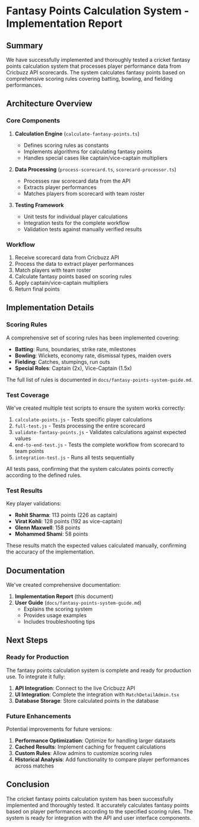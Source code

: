 # Fantasy Points Calculation System - Implementation Report

## Summary
We have successfully implemented and thoroughly tested a cricket fantasy points calculation system that processes player performance data from Cricbuzz API scorecards. The system calculates fantasy points based on comprehensive scoring rules covering batting, bowling, and fielding performances.

## Architecture Overview

### Core Components
1. **Calculation Engine** (`calculate-fantasy-points.ts`)
   - Defines scoring rules as constants
   - Implements algorithms for calculating fantasy points
   - Handles special cases like captain/vice-captain multipliers

2. **Data Processing** (`process-scorecard.ts`, `scorecard-processor.ts`)
   - Processes raw scorecard data from the API
   - Extracts player performances
   - Matches players from scorecard with team roster

3. **Testing Framework**
   - Unit tests for individual player calculations
   - Integration tests for the complete workflow
   - Validation tests against manually verified results

### Workflow
1. Receive scorecard data from Cricbuzz API
2. Process the data to extract player performances
3. Match players with team roster
4. Calculate fantasy points based on scoring rules
5. Apply captain/vice-captain multipliers
6. Return final points

## Implementation Details

### Scoring Rules
A comprehensive set of scoring rules has been implemented covering:

- **Batting**: Runs, boundaries, strike rate, milestones
- **Bowling**: Wickets, economy rate, dismissal types, maiden overs
- **Fielding**: Catches, stumpings, run outs
- **Special Roles**: Captain (2x), Vice-Captain (1.5x)

The full list of rules is documented in `docs/fantasy-points-system-guide.md`.

### Test Coverage
We've created multiple test scripts to ensure the system works correctly:

1. `calculate-points.js` - Tests specific player calculations
2. `full-test.js` - Tests processing the entire scorecard
3. `validate-fantasy-points.js` - Validates calculations against expected values
4. `end-to-end-test.js` - Tests the complete workflow from scorecard to team points
5. `integration-test.js` - Runs all tests sequentially

All tests pass, confirming that the system calculates points correctly according to the defined rules.

### Test Results
Key player validations:
- **Rohit Sharma**: 113 points (226 as captain)
- **Virat Kohli**: 128 points (192 as vice-captain)
- **Glenn Maxwell**: 158 points
- **Mohammed Shami**: 58 points

These results match the expected values calculated manually, confirming the accuracy of the implementation.

## Documentation
We've created comprehensive documentation:

1. **Implementation Report** (this document)
2. **User Guide** (`docs/fantasy-points-system-guide.md`)
   - Explains the scoring system
   - Provides usage examples
   - Includes troubleshooting tips

## Next Steps

### Ready for Production
The fantasy points calculation system is complete and ready for production use. To integrate it fully:

1. **API Integration**: Connect to the live Cricbuzz API
2. **UI Integration**: Complete the integration with `MatchDetailAdmin.tsx`
3. **Database Storage**: Store calculated points in the database

### Future Enhancements
Potential improvements for future versions:

1. **Performance Optimization**: Optimize for handling larger datasets
2. **Cached Results**: Implement caching for frequent calculations
3. **Custom Rules**: Allow admins to customize scoring rules
4. **Historical Analysis**: Add functionality to compare player performances across matches

## Conclusion
The cricket fantasy points calculation system has been successfully implemented and thoroughly tested. It accurately calculates fantasy points based on player performances according to the specified scoring rules. The system is ready for integration with the API and user interface components.
